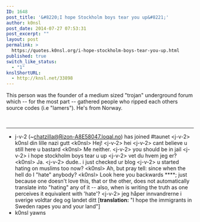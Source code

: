 ```yaml
---
ID: 1648
post_title: '&#8220;I hope Stockholm boys tear you up&#8221;'
author: k0nsl
post_date: 2014-07-27 07:53:31
post_excerpt: ""
layout: post
permalink: >
  https://quotes.k0nsl.org/i-hope-stockholm-boys-tear-you-up.html
published: true
switch_like_status:
  - "1"
knslShortURL:
  - http://knsl.net/33898
---
```

This person was the founder of a medium sized "trojan" underground forum which -- for the most part -- gathered people who ripped each others source codes (i.e "lamers"). He's from Norway.

&nbsp;

<hr />

* j-v-2 (~chatzilla@Rizon-A8E58047.loqal.no) has joined #taunet
&lt;j-v-2&gt; k0nsl din lille nazi gutt
&lt;k0nsl&gt; Hej!
&lt;j-v-2&gt; hei
&lt;j-v-2&gt; cant believe u still here u bastard
&lt;k0nsl&gt; Me neither.
&lt;j-v-2&gt; you should be in jail
&lt;j-v-2&gt; i hope stockholm boys tear u up
&lt;j-v-2&gt; vet du hvem jeg er?
&lt;k0nsl&gt; Ja.
&lt;j-v-2&gt; dude.. i just checked ur blog
&lt;j-v-2&gt; u started hating on muslims too now?
&lt;k0nsl&gt; Ah, but pray tell: since when the hell do I "hate" anybody?
&lt;k0nsl&gt; Look here you backwards ****; just because one doesn't love this, that or the other, does not automatically translate into "hating" any of it -- also, when is writing the truth as one perceives it equivalent with 'hate'?
&lt;j-v-2&gt; jeg håper innvandrerne i sverige voldtar deg og landet ditt [<strong>translation:</strong> "I hope the immigrants in Sweden rapes you and your land"]
* k0nsl yawns